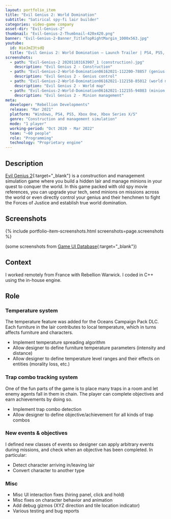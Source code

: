 ```yaml
---
layout: portfolio_item
title: "Evil Genius 2: World Domination"
subtitle: "Satirical spy-fi lair builder"
categories: video-game company
asset-dir: "Evil-Genius-2"
thumbnail: "Evil-Genius-2-Thumbnail-420x420.png"
banner: "Evil-Genius-2-Banner_TitleTopRightMargin_1000x563.jpg"
youtube:
  id: HieJmZ3tsdQ
  title: "Evil Genius 2: World Domination – Launch Trailer | PS4, PS5, Xbox One, Xbox Series X/S"
screenshots:
  - path: "Evil-Genius-2 20201103163907_1 (construction).jpg"
    description: "Evil Genius 2 - Construction"
  - path: "Evil-Genius-2-World-Domination06162021-112200-78857 (genius control) from Game UI Database.jpg"
    description: "Evil Genius 2 - Genius control"
  - path: "Evil-Genius-2-World-Domination06162021-112158-85012 (world map) from Game UI Database.jpg"
    description: "Evil Genius 2 - World map"
  - path: "Evil-Genius-2-World-Domination06162021-112155-94083 (minion management) from Game UI Database.jpg"
    description: "Evil Genius 2 - Minion management"
meta:
  developer: "Rebellion Developments"
  release: "Mar 2021"
  platform: "Windows, PS4, PS5, Xbox One, Xbox Series X/S"
  genre: "Construction and management simulation"
  mode: "1 player"
  working-period: "Oct 2020 - Mar 2022"
  team: "~60 people"
  role: "Programming"
  technology: "Proprietary engine"
---
```


## Description

[Evil Genius 2](https://evilgeniusgame.com/){:target="_blank"} is a construction and management simulation game where you build a hidden lair and manage minions in your quest to conquer the world. In this game packed with old spy movie references, you can upgrade your tech, send minions on missions across the world or even directly control your genius and their henchmen to fight the Forces of Justice and establish true world domination.

## Screenshots

{% include portfolio-item-screenshots.html screenshots=page.screenshots %}

(some screenshots from [Game UI Database](https://www.gameuidatabase.com/gameData.php?id=710){:target="_blank"})

## Context

I worked remotely from France with Rebellion Warwick. I coded in C++ using the in-house engine.

## Role

### Temperature system

The temperature feature was added for the Oceans Campaign Pack DLC. Each furniture in the lair contributes to local temperature, which in turns affects furniture and characters.

- Implement temperature spreading algorithm
- Allow designer to define furniture temperature parameters (intensity and distance)
- Allow designer to define temperature level ranges and their effects on entities (morality loss, etc.)

### Trap combo tracking system

One of the fun parts of the game is to place many traps in a room and let enemy agents fall in them in chain. The player can complete objectives and earn achievements by doing so.

- Implement trap combo detection
- Allow designer to define objective/achievement for all kinds of trap combos

### New events & objectives

I defined new classes of events so designer can apply arbitrary events during missions, and check when an objective has been completed. In particular:

- Detect character arriving in/leaving lair
- Convert character to another type

### Misc

- Misc UI interaction fixes (hiring panel, click and hold)
- Misc fixes on character behavior and animation
- Add debug gizmos (XYZ direction and tile location indicator)
- Various testing and bug reports